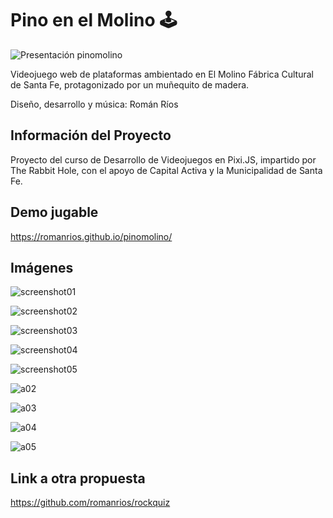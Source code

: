 # Pino en el Molino 🕹️

![Presentación pinomolino](https://github.com/romanrios/pinomolino/assets/122373737/e7ed01ca-2d39-4339-8d60-fcf202a60037)

Videojuego web de plataformas ambientado en El Molino Fábrica Cultural de Santa Fe, protagonizado por un muñequito de madera.

Diseño, desarrollo y música: Román Ríos

## Información del Proyecto
Proyecto del curso de Desarrollo de Videojuegos en Pixi.JS, impartido por The Rabbit Hole, con el apoyo de Capital Activa y la Municipalidad de Santa Fe.

## Demo jugable
https://romanrios.github.io/pinomolino/

## Imágenes

![screenshot01](https://github.com/romanrios/pinomolino/assets/122373737/eb2f1b98-2647-43fc-9997-a73dfe82d073)

![screenshot02](https://github.com/romanrios/pinomolino/assets/122373737/3630e451-e9f4-498d-88fc-65af31b7baa2)

![screenshot03](https://github.com/romanrios/pinomolino/assets/122373737/d5157bdf-aa68-4a47-a794-433dcfaa4a3a)

![screenshot04](https://github.com/romanrios/pinomolino/assets/122373737/43182172-469b-4b58-97b7-9cca444e8c69)

![screenshot05](https://github.com/romanrios/pinomolino/assets/122373737/b5f72490-e0c8-431f-9741-677b7561265e)

![a02](https://github.com/romanrios/pinomolino/assets/122373737/9ef6ae93-77da-434a-b4ae-40285336ae15)

![a03](https://github.com/romanrios/pinomolino/assets/122373737/f4a41d76-578d-4199-9ba1-cc8c5dde02bf)

![a04](https://github.com/romanrios/pinomolino/assets/122373737/9fd4664b-20e0-4d21-af8b-5cf5f2b614aa)

![a05](https://github.com/romanrios/pinomolino/assets/122373737/1514bf56-cbf1-4acb-b9c8-5433f6cdc41f)

## Link a otra propuesta
https://github.com/romanrios/rockquiz



